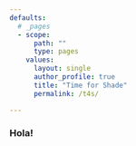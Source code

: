 ```yaml
---
defaults:
  # _pages
  - scope:
      path: ""
      type: pages
    values:
      layout: single
      author_profile: true
      title: "Time for Shade"
      permalink: /t4s/

---
```


### Hola!
